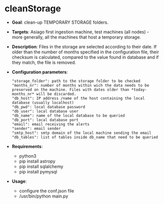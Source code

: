 # cleanStorage

- **Goal**: clean-up TEMPORARY STORAGE folders. 

- **Targets**: Asiago first ingestion machine, test machines (all nodes) - more generally, all the machines that host a temporary storage. 

- **Description**: Files in the storage are selected according to their date. If older than the number of months specified in the configuration file, their checksum is calculated, compared to the value found in database and if they match, the file is removed. 

- **Configuration parameters**:

      "storage_folder": path to the storage folder to be checked 
      "months_nr": number of months within wich the data needs to be preserved on the machine. Files with dates older than *today-months_nr* will be discarded.
      "db_host": IP address /name of the host containing the local database (usually localhost)
      "db_pwd": local database password
      "db_user": local database user
      "db_name": name of the local database to be queried
      "db_port": local database port
      "email": email receiving the alerts
      "sender": email sender
      "smtp_host": smtp domain of the local machine sending the email
      "db_tables": list of tables inside db_name that need to be queried

- **Requirements**:
    - python3
    - pip install astropy
    - pip install sqlalchemy
    - pip install pymysql

- **Usage**:
    - configure the conf.json file
    - /usr/bin/python main.py
